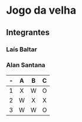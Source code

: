 # Jogo da velha
## Integrantes
### Laís Baltar
### Alan Santana

| -  |  A     | B     | C     |
| -- | :---:  | :---: | :---: |
| 1  | X      | W     | O     |
| 2  | W      | X     | X     |
| 3  | W      | W     | O     |